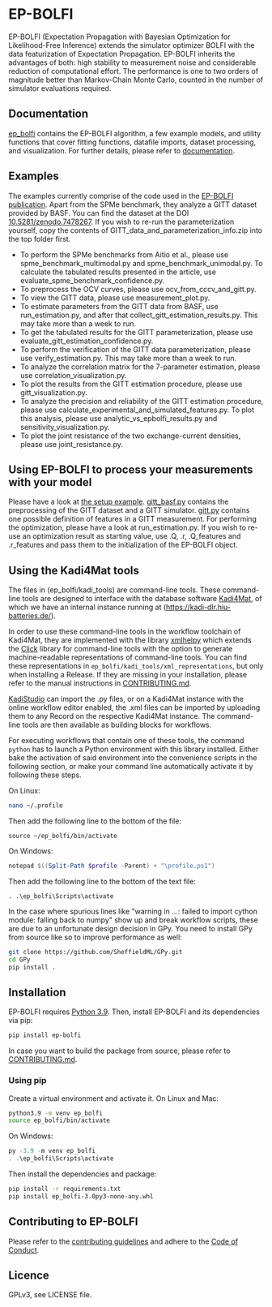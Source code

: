 # EP-BOLFI

EP-BOLFI (Expectation Propagation with Bayesian Optimization for Likelihood-Free Inference) extends the simulator optimizer BOLFI with the data featurization of Expectation Propagation. EP-BOLFI inherits the advantages of both: high stability to measurement noise and considerable reduction of computational effort. The performance is one to two orders of magnitude better than Markov-Chain Monte Carlo, counted in the number of simulator evaluations required.

## Documentation

[ep_bolfi](ep_bolfi/) contains the EP-BOLFI algorithm, a few example models, and utility functions that cover fitting functions, datafile imports, dataset processing, and visualization. For further details, please refer to [documentation](documentation/).

## Examples

The examples currently comprise of the code used in the [EP-BOLFI publication](https://doi.org/10.48550/arXiv.2208.03289). Apart from the SPMe benchmark, they analyze a GITT dataset provided by BASF. You can find the dataset at the DOI [10.5281/zenodo.7478267](https://doi.org/10.5281/zenodo.7478267). If you wish to re-run the parameterization yourself, copy the contents of GITT_data_and_parameterization_info.zip into the top folder first.
 - To perform the SPMe benchmarks from Aitio et al., please use spme_benchmark_multimodal.py and spme_benchmark_unimodal.py. To calculate the tabulated results presented in the article, use evaluate_spme_benchmark_confidence.py.
 - To preprocess the OCV curves, please use ocv_from_cccv_and_gitt.py.
 - To view the GITT data, please use measurement_plot.py.
 - To estimate parameters from the GITT data from BASF, use run_estimation.py, and after that collect_gitt_estimation_results.py. This may take more than a week to run.
 - To get the tabulated results for the GITT parameterization, please use evaluate_gitt_estimation_confidence.py.
 - To perform the verification of the GITT data parameterization, please use verify_estimation.py. This may take more than a week to run.
 - To analyze the correlation matrix for the 7-parameter estimation, please use correlation_visualization.py.
 - To plot the results from the GITT estimation procedure, please use gitt_visualization.py.
 - To analyze the precision and reliability of the GITT estimation procedure, please use calculate_experimental_and_simulated_features.py. To plot this analysis, please use analytic_vs_epbolfi_results.py and sensitivity_visualization.py.
 - To plot the joint resistance of the two exchange-current densities, please use joint_resistance.py.

## Using EP-BOLFI to process your measurements with your model

Please have a look at [the setup example](Python/parameters/estimation/). [gitt_basf.py](Python/parameters/estimation/gitt_basf.py) contains the preprocessing of the GITT dataset and a GITT simulator. [gitt.py](Python/parameters/estimation/gitt.py) contains one possible definition of features in a GITT measurement. For performing the optimization, please have a look at run_estimation.py. If you wish to re-use an optimization result as starting value, use .Q, .r, .Q_features and .r_features and pass them to the initialization of the EP-BOLFI object.

## Using the Kadi4Mat tools

The files in (ep_bolfi/kadi_tools) are command-line tools. These command-line tools are designed to interface with the database software [Kadi4Mat](https://kadi.iam-cms.kit.edu/), of which we have an internal instance running at (https://kadi-dlr.hiu-batteries.de/).

In order to use these command-line tools in the workflow toolchain of Kadi4Mat, they are implemented with the library [xmlhelpy](https://gitlab.com/iam-cms/workflows/xmlhelpy) which extends the [Click](https://github.com/pallets/click) library for command-line tools with the option to generate machine-readable representations of command-line tools. You can find these representations in `ep_bolfi/kadi_tools/xml_representations`, but only when installing a Release. If they are missing in your installation, please refer to the manual instructions in [CONTRIBUTING.md](CONTRIBUTING.md).

[KadiStudio](https://bwsyncandshare.kit.edu/s/cJSZrE6fDTR6cLQ) can import the .py files, or on a Kadi4Mat instance with the online workflow editor enabled, the .xml files can be imported by uploading them to any Record on the respective Kadi4Mat instance. The command-line tools are then available as building blocks for workflows.

For executing workflows that contain one of these tools, the command `python` has to launch a Python environment with this library installed. Either bake the activation of said environment into the convenience scripts in the following section, or make your command line automatically activate it by following these steps.

On Linux:
```bash
nano ~/.profile
```
Then add the following line to the bottom of the file:
```
source ~/ep_bolfi/bin/activate
```

On Windows:
```powershell
notepad $((Split-Path $profile -Parent) + "\profile.ps1")
```
Then add the following line to the bottom of the text file:
```
. .\ep_bolfi\Scripts\activate
```

In the case where spurious lines like "warning in ...: failed to import cython module: falling back to numpy" show up and break workflow scripts, these are due to an unfortunate design decision in GPy. You need to install GPy from source like so to improve performance as well:

```bash
git clone https://github.com/SheffieldML/GPy.git
cd GPy
pip install .
```

## Installation

EP-BOLFI requires [Python 3.9](https://www.python.org/downloads/release/python-3913/). Then, install EP-BOLFI and its dependencies via pip:
```bash
pip install ep-bolfi
```
In case you want to build the package from source, please refer to [CONTRIBUTING.md](CONTRIBUTING.md#building-from-source).

### Using pip

Create a virtual environment and activate it. On Linux and Mac:
```bash
python3.9 -m venv ep_bolfi
source ep_bolfi/bin/activate
```
On Windows:
```powershell
py -3.9 -m venv ep_bolfi
. .\ep_bolfi\Scripts\activate
```

Then install the dependencies and package:
```bash
pip install -r requirements.txt
pip install ep_bolfi-3.0py3-none-any.whl
```

## Contributing to EP-BOLFI

Please refer to the [contributing guidelines](CONTRIBUTING.md) and adhere to the [Code of Conduct](CODE_OF_CONDUCT.md).

## Licence

GPLv3, see LICENSE file.
